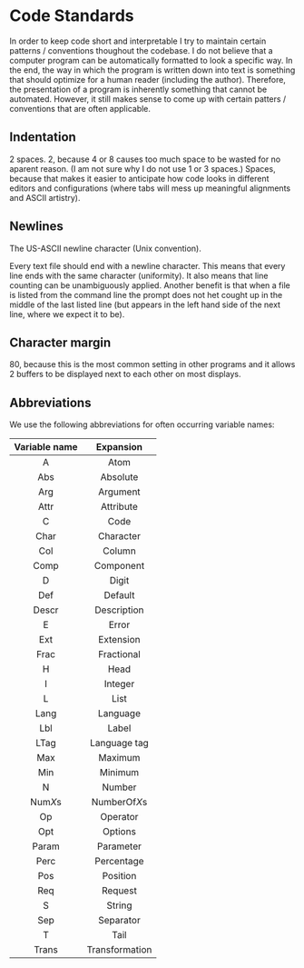 # Code Standards

In order to keep code short and interpretable I try to maintain certain patterns / conventions thoughout the codebase.  I do not believe that a computer program can be automatically formatted to look a specific way.  In the end, the way in which the program is written down into text is something that should optimize for a human reader (including the author).  Therefore, the presentation of a program is inherently something that cannot be automated.  However, it still makes sense to come up with certain patters / conventions that are often applicable.

## Indentation

2 spaces.  2, because 4 or 8 causes too much space to be wasted for no aparent reason.  (I am not sure why I do not use 1 or 3 spaces.)  Spaces, because that makes it easier to anticipate how code looks in different editors and configurations (where tabs will mess up meaningful alignments and ASCII artistry).

## Newlines

The US-ASCII newline character (Unix convention).

Every text file should end with a newline character.  This means that every line ends with the same character (uniformity).  It also means that line counting can be unambiguously applied.  Another benefit is that when a file is listed from the command line the prompt does not het cought up in the middle of the last listed line (but appears in the left hand side of the next line, where we expect it to be).

## Character margin

80, because this is the most common setting in other programs and it allows 2 buffers to be displayed next to each other on most displays.

## Abbreviations

We use the following abbreviations for often occurring variable names:

| **Variable name** | **Expansion**  |
|:-----------------:|:--------------:|
| A                 | Atom           |
| Abs               | Absolute       |
| Arg               | Argument       |
| Attr              | Attribute      |
| C                 | Code           |
| Char              | Character      |
| Col               | Column         |
| Comp              | Component      |
| D                 | Digit          |
| Def               | Default        |
| Descr             | Description    |
| E                 | Error          |
| Ext               | Extension      |
| Frac              | Fractional     |
| H                 | Head           |
| I                 | Integer        |
| L                 | List           |
| Lang              | Language       |
| Lbl               | Label          |
| LTag              | Language tag   |
| Max               | Maximum        |
| Min               | Minimum        |
| N                 | Number         |
| Num$X$s           | NumberOf$X$s   |
| Op                | Operator       |
| Opt               | Options        |
| Param             | Parameter      |
| Perc              | Percentage     |
| Pos               | Position       |
| Req               | Request        |
| S                 | String         |
| Sep               | Separator      |
| T                 | Tail           |
| Trans             | Transformation |
